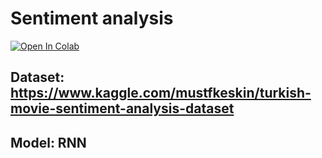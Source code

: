 # Sentiment analysis

[![Open In Colab](https://colab.research.google.com/assets/colab-badge.svg)](https://colab.research.google.com/drive/17MEQBiZrxDtEL1ntTVjNpsxD7sA0mD6E?authuser=1#scrollTo=HrXDmx_VB4do)

## Dataset: https://www.kaggle.com/mustfkeskin/turkish-movie-sentiment-analysis-dataset
## Model: RNN
